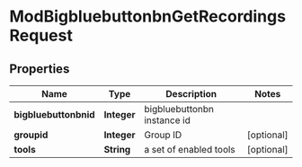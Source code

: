 

# ModBigbluebuttonbnGetRecordingsRequest


## Properties

| Name | Type | Description | Notes |
|------------ | ------------- | ------------- | -------------|
|**bigbluebuttonbnid** | **Integer** | bigbluebuttonbn instance id |  |
|**groupid** | **Integer** | Group ID |  [optional] |
|**tools** | **String** | a set of enabled tools |  [optional] |




